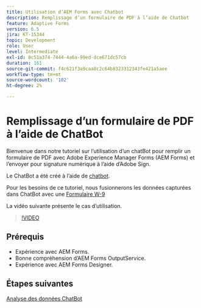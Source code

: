 ```yaml
---
title: Utilisation d’AEM Forms avec Chatbot
description: Remplissage d’un formulaire de PDF à l’aide de Chatbot
feature: Adaptive Forms
version: 6.5
jira: KT-15344
topic: Development
role: User
level: Intermediate
exl-id: 8c51a374-7444-4a6a-99ed-dce671dc57cb
duration: 161
source-git-commit: f4c621f3a9caa8c2c64b8323312343fe421a5aee
workflow-type: tm+mt
source-wordcount: '102'
ht-degree: 2%

---
```


# Remplissage d’un formulaire de PDF à l’aide de ChatBot

Bienvenue dans notre tutoriel sur l’utilisation d’un chatBot pour remplir un formulaire de PDF avec Adobe Experience Manager Forms (AEM Forms) et l’envoyer pour signature numérique à l’aide d’Adobe Sign.

Le ChatBot a été créé à l’aide de [chatbot](https://www.chatbot.com/).

Pour les besoins de ce tutoriel, nous fusionnerons les données capturées dans ChatBot avec une [Formulaire W-9](assets/fw9.xdp)

La vidéo suivante présente le cas d’utilisation.

>[!VIDEO](https://video.tv.adobe.com/v/3428432?learn=on)

## Prérequis

* Expérience avec AEM Forms.
* Bonne compréhension d’AEM Forms OutputService.
* Expérience avec AEM Forms Designer.

## Étapes suivantes

[Analyse des données ChatBot](parse-chat-bot-data.md)
